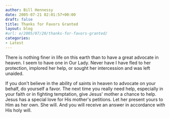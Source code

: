 ```yaml
---
author: Bill Hennessy
date: 2005-07-21 02:01:57+00:00
draft: false
title: Thanks for Favors Granted
layout: blog
#url: e/2005/07/20/thanks-for-favors-granted/
categories:
- Latest
---
```


There is nothing finer in life on this earth than to have a great advocate in heaven.  I seem to have one in Our Lady.  Never have I have fled to her protection, implored her help, or sought her intercession and was left unaided.

If you don't believe in the ability of saints in heaven to advocate on your behalf, do yourself a favor.  The next time you really need help, especially in your faith or in fighting temptation, give Jesus' mother a chance to help.  Jesus has a special love for His mother's petitions.  Let her present yours to Him as her own.  She will.  And you will receive an answer in accordance with His holy will.
